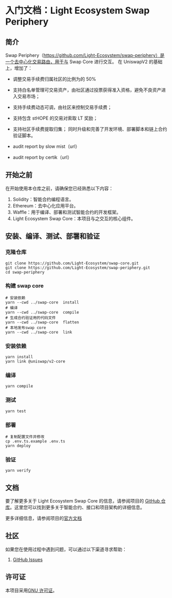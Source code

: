 # 入门文档：Light Ecosystem Swap Periphery

## 简介

Swap Periphery（https://github.com/Light-Ecosystem/swap-periphery）是一个去中心化交易路由，用于与 Swap Core 进行交互。
在 UniswapV2 的基础上，增加了：

- 调整交易手续费归属社区的比例为的 50%
- 支持白名单管理可交易资产，由社区通过投票获得准入资格，避免不良资产进入交易市场；
- 支持手续费动态可调，由社区来控制交易手续费；
- 支持包含 stHOPE 的交易对索取 LT 奖励；
- 支持社区手续费提取归集；
  同时升级和完善了开发环境、部署脚本和链上合约验证脚本。

- audit report by slow mist（url）
- audit report by certik（url）

## 开始之前

在开始使用本仓库之前，请确保您已经熟悉以下内容：

1. Solidity：智能合约编程语言。
2. Ethereum：去中心化应用平台。
3. Waffle：用于编译、部署和测试智能合约的开发框架。
4. Light Ecosystem Swap Core：本项目与之交互的核心组件。

## 安装、编译、测试、部署和验证

### 克隆仓库

```
git clone https://github.com/Light-Ecosystem/swap-core.git
git clone https://github.com/Light-Ecosystem/swap-periphery.git
cd swap-periphery
```

### 构建 swap core

```
# 安装依赖
yarn --cwd ../swap-core  install
# 编译
yarn --cwd ../swap-core  compile
# 生成合约验证用的代码文件
yarn --cwd ../swap-core  flatten
# 本地发布swap core
yarn --cwd ../swap-core  link
```

### 安装依赖

```
yarn install
yarn link @uniswap/v2-core
```

### 编译

```
yarn compile
```

### 测试

```
yarn test
```

### 部署

```
# 复制配置文件并修改
cp .env.ts.example .env.ts
yarn deploy
```

### 验证

```
yarn verify
```

## 文档

要了解更多关于 Light Ecosystem Swap Core 的信息，请参阅项目的 [GitHub 仓库](https://github.com/Light-Ecosystem/swap-core)。这里您可以找到更多关于智能合约、接口和项目架构的详细信息。

更多详细信息，请参阅项目的[官方文档](https://github.com/Light-Ecosystem/swap-periphery)

## 社区

如果您在使用过程中遇到问题，可以通过以下渠道寻求帮助：

1. [GitHub Issues](https://github.com/Light-Ecosystem/swap-periphery/issues)

## 许可证

本项目采用[GNU 许可证](https://github.com/Light-Ecosystem/swap-periphery/blob/main/LICENSE)。
